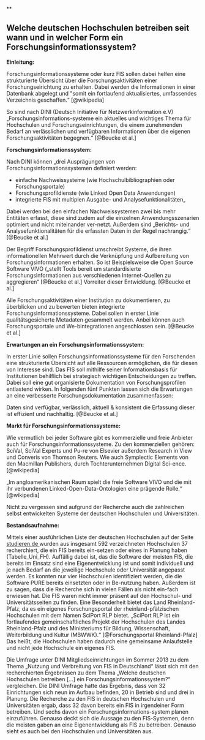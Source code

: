 **

Welche deutschen Hochschulen betreiben seit wann und in welcher Form ein Forschungsinformationssystem?
------------------------------------------------------------------------



**Einleitung:**

Forschungsinformationssysteme oder kurz FIS sollen dabei helfen eine strukturierte Übersicht über die Forschungsaktivitäten einer Forschungseirichtung zu erhalten. Dabei werden die Informationen in einer Datenbank abgelegt und "somit ein fortlaufend aktualisiertes, umfassendes Verzeichnis geschaffen.“ [@wikipedia]

So sind nach DINI (Deutsch Initiative für Netzwerkinformation e.V) „Forschungsinformations-systeme ein aktuelles und wichtiges Thema für Hochschulen und Forschungseinrichtungen, die einem zunehmenden Bedarf an verlässlichen und verfügbaren Informationen über die eigenen Forschungsaktivitäten begegnen.“ [@Beucke et al.]

**Forschungsinformationssystem:**

Nach DINI können „drei Ausprägungen von Forschungsinformationssystemen definiert werden:

 - einfache Nachweissysteme (wie Hochschulbibliographien oder Forschungsportale)
 - Forschungsprofildienste (wie Linked Open Data Anwendungen)
 - integrierte FIS mit multiplen Ausgabe- und Analysefunktionalitäten„


Dabei werden bei den einfachen Nachweissystemen zwei bis mehr Entitäten erfasst, diese sind zudem auf die einzelnen Anwendungsszenarien optimiert und nicht miteinander ver-netzt. Außerdem sind „Berichts- und Analysefunktionalitäten für die erfassten Daten in der Regel nachrangig.“ [@Beucke et al.]

Der Begriff Forschungsprofildienst umschreibt Systeme, die ihren informationellen Mehrwert durch die Verknüpfung und Aufbereitung von Forschungsinformationen erhalten. 
So ist Beispielsweise die Open Source Software VIVO („stellt Tools bereit um standardisierte Forschungsinformationen aus verschiedenen Internet-Quellen zu aggregieren“ [@Beucke et al.] Vorreiter dieser Entwicklung. [@Beucke et al.]

Alle Forschungsaktivitäten einer Institution zu dokumentieren, zu überblicken und zu bewerten bieten integrierte Forschungsinformationssysteme. Dabei sollen in erster Linie qualitätsgesicherte Metadaten gesammelt werden. Anbei können auch Forschungsportale und We-bintegrationen angeschlossen sein. [@Beucke et al.]

**Erwartungen an ein Forschungsinformationssystem:**

In erster Linie sollen Forschungsinformationssysteme für den Forschenden eine strukturierte Übersicht auf alle Ressourcen ermöglichen, die für diesen von Interesse sind. Das FIS soll mithilfe seiner Informationsbasis für Institutionen behilflich bei strategisch wichtigen Entscheidungen zu treffen. Dabei soll eine gut organisierte Dokumentation von Forschungsprofilen entlastend wirken. In folgenden fünf Punkten lassen sich die Erwartungen an eine verbesserte Forschungsdokumentation zusammenfassen:

Daten sind verfügbar, verlässlich, aktuell & konsistent die Erfassung dieser ist effizient und nachhaltig. [@Beucke et al.]

**Markt für Forschungsinformationssysteme:**

Wie vermutlich bei jeder Software gibt es kommerzielle und freie Anbieter auch für Forschungsinformationssysteme. Zu den kommerziellen gehören: SciVal, SciVal Experts und Pu-re von Elsevier außerdem Research in View und Converis von Thomson Reuters. Wie auch Symplectic Elements von den Macmillan Publishers, durch Tochterunternehmen Digital Sci-ence. [@wikipedia]

„Im angloamerikanischen Raum spielt die freie Software VIVO und die mit ihr verbundenen Linked-Open-Data-Ontologien eine prägende Rolle.“ [@wikipedia]

Nicht zu vergessen sind aufgrund der Recherche auch die zahlreichen selbst entwickelten Systeme der deutschen Hochschulen und Universitäten.

**Bestandsaufnahme:**

Mittels einer ausführlichen Liste der deutschen Hochschulen auf der Seite [studieren.de
][1] wurden aus insgesamt 592 verzeichneten Hochschulen 37 recherchiert, die ein FIS bereits ein-setzen oder eines in Planung haben (Tabelle_Uni_FH). Auffällig dabei ist, das die Software der meisten FIS, die bereits im Einsatz sind eine Eigenentwicklung ist und somit individuell und je nach Bedarf an die jeweilige Hochschule oder Universität angepasst werden. Es konnten nur vier Hochschulen identifiziert werden, die die Software PURE bereits einsetzten oder in Be-nutzung haben. Außerdem ist zu sagen, dass die Recherche sich in vielen Fällen als nicht ein-fach erwiesen hat. Die FIS waren nicht immer präsent auf den Hochschul- und Universitätsseiten zu finden. Eine Besonderheit bietet das Land Rheinland-Pfalz, da es ein eigenes Forschungsportal der rheinland-pfälzischen Hochschulen mit dem Namen SciPort RLP bietet. „SciPort RLP ist ein fortlaufendes gemeinschaftliches Projekt der Hochschulen des Landes Rheinland-Pfalz und des Ministeriums für Bildung, Wissenschaft, Weiterbildung und Kultur (MBWWK).“  [@Forschungsportal Rheinland-Pfalz] Das heißt, die Hochschulen haben dadurch eine gemeinsame Anlaufstelle und nicht jede Hochschule ein eigenes FIS.

Die Umfrage unter DINI Mitgliedseinrichtungen im Sommer 2013 zu dem Thema „Nutzung und Verbreitung von FIS in Deutschland“ lässt sich mit den recherchierten Ergebnissen zu dem Thema „Welche deutschen Hochschulen betreiben […] ein Forschungsinformationssystem?“ vergleichen. Die DINI Umfrage hatte das Ergebnis, dass von 32 Einrichtungen sich neun im Aufbau befinden, 20 in Betrieb sind und drei in Planung. Die Recherche zu den FIS in deutschen Hochschulen und Universitäten ergab, dass 32 davon bereits ein FIS in irgendeiner Form betreiben. Und sechs davon ein Forschungsinformations-system planen einzuführen. Genauso deckt sich die Aussage zu den FIS-Systemen, denn die meisten gaben an eine Eigenentwicklung als FIS zu betreiben. Genauso sieht es auch bei den Hochschulen und Universitäten aus.  





  [1]: studieren.de